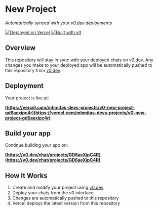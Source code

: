 # New Project

*Automatically synced with your [v0.dev](https://v0.dev) deployments*

[![Deployed on Vercel](https://img.shields.io/badge/Deployed%20on-Vercel-black?style=for-the-badge&logo=vercel)](https://vercel.com/mhmitas-devs-projects/v0-new-project-gd6aexipc4r)
[![Built with v0](https://img.shields.io/badge/Built%20with-v0.dev-black?style=for-the-badge)](https://v0.dev/chat/projects/GD6aeXipC4R)

## Overview

This repository will stay in sync with your deployed chats on [v0.dev](https://v0.dev).
Any changes you make to your deployed app will be automatically pushed to this repository from [v0.dev](https://v0.dev).

## Deployment

Your project is live at:

**[https://vercel.com/mhmitas-devs-projects/v0-new-project-gd6aexipc4r](https://vercel.com/mhmitas-devs-projects/v0-new-project-gd6aexipc4r)**

## Build your app

Continue building your app on:

**[https://v0.dev/chat/projects/GD6aeXipC4R](https://v0.dev/chat/projects/GD6aeXipC4R)**

## How It Works

1. Create and modify your project using [v0.dev](https://v0.dev)
2. Deploy your chats from the v0 interface
3. Changes are automatically pushed to this repository
4. Vercel deploys the latest version from this repository
